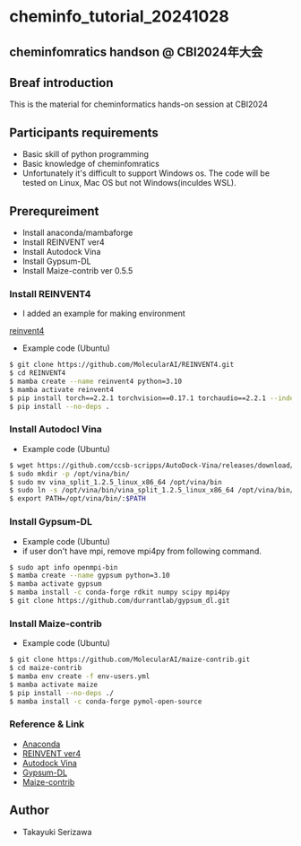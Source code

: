 # cheminfo_tutorial_20241028

## cheminfomratics handson @ CBI2024年大会

## Breaf introduction

 This is the material for cheminformatics hands-on session at CBI2024

## Participants requirements

- Basic skill of python programming
- Basic knowledge of cheminfomratics
- Unfortunately it's difficult to support Windows os. The code will be tested on Linux, Mac OS but not Windows(inculdes WSL). 

## Prerequreiment

- Install anaconda/mambaforge
- Install REINVENT ver4
- Install Autodock Vina
- Install Gypsum-DL
- Install Maize-contrib ver 0.5.5

### Install REINVENT4

- I added an example for making environment

[reinvent4](https://github.com/MolecularAI/REINVENT4)

- Example code (Ubuntu)

```bash
$ git clone https://github.com/MolecularAI/REINVENT4.git
$ cd REINVENT4
$ mamba create --name reinvent4 python=3.10
$ mamba activate reinvent4
$ pip install torch==2.2.1 torchvision==0.17.1 torchaudio==2.2.1 --index-url https://download.pytorch.org/whl/rocm5.7
$ pip install --no-deps .
```

### Install Autodocl Vina

- Example code (Ubuntu)

```bash
$ wget https://github.com/ccsb-scripps/AutoDock-Vina/releases/download/v1.2.5/vina_split_1.2.5_linux_x86_64
$ sudo mkdir -p /opt/vina/bin/
$ sudo mv vina_split_1.2.5_linux_x86_64 /opt/vina/bin
$ sudo ln -s /opt/vina/bin/vina_split_1.2.5_linux_x86_64 /opt/vina/bin/vina
$ export PATH=/opt/vina/bin/:$PATH
```

### Install Gypsum-DL

- Example code (Ubuntu)
- if user don't have mpi, remove mpi4py from following command.

```bash
$ sudo apt info openmpi-bin
$ mamba create --name gypsum python=3.10
$ mamba activate gypsum
$ mamba install -c conda-forge rdkit numpy scipy mpi4py
$ git clone https://github.com/durrantlab/gypsum_dl.git
```

### Install Maize-contrib

- Example code (Ubuntu)

```bash
$ git clone https://github.com/MolecularAI/maize-contrib.git
$ cd maize-contrib
$ mamba env create -f env-users.yml
$ mamba activate maize
$ pip install --no-deps ./
$ mamba install -c conda-forge pymol-open-source
```

### Reference & Link

- [Anaconda](https://github.com/conda-forge/miniforge)
- [REINVENT ver4](https://jcheminf.biomedcentral.com/articles/10.1186/s13321-024-00812-5)
- [Autodock Vina](https://vina.scripps.edu/)
- [Gypsum-DL](https://jcheminf.biomedcentral.com/articles/10.1186/s13321-019-0358-3)
- [Maize-contrib](https://github.com/MolecularAI/maize-contrib)

## Author

- Takayuki Serizawa